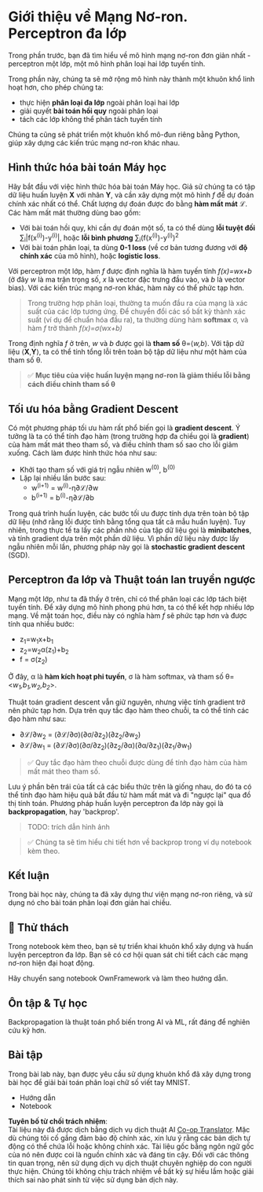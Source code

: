 <!--
CO_OP_TRANSLATOR_METADATA:
{
  "original_hash": "df98b2c59f87d8543135301e87969f70",
  "translation_date": "2025-07-09T16:48:56+00:00",
  "source_file": "15-rag-and-vector-databases/data/own_framework.md",
  "language_code": "vi"
}
-->
# Giới thiệu về Mạng Nơ-ron. Perceptron đa lớp

Trong phần trước, bạn đã tìm hiểu về mô hình mạng nơ-ron đơn giản nhất - perceptron một lớp, một mô hình phân loại hai lớp tuyến tính.

Trong phần này, chúng ta sẽ mở rộng mô hình này thành một khuôn khổ linh hoạt hơn, cho phép chúng ta:

* thực hiện **phân loại đa lớp** ngoài phân loại hai lớp
* giải quyết **bài toán hồi quy** ngoài phân loại
* tách các lớp không thể phân tách tuyến tính

Chúng ta cũng sẽ phát triển một khuôn khổ mô-đun riêng bằng Python, giúp xây dựng các kiến trúc mạng nơ-ron khác nhau.

## Hình thức hóa bài toán Máy học

Hãy bắt đầu với việc hình thức hóa bài toán Máy học. Giả sử chúng ta có tập dữ liệu huấn luyện **X** với nhãn **Y**, và cần xây dựng một mô hình *f* để dự đoán chính xác nhất có thể. Chất lượng dự đoán được đo bằng **hàm mất mát** ℒ. Các hàm mất mát thường dùng bao gồm:

* Với bài toán hồi quy, khi cần dự đoán một số, ta có thể dùng **lỗi tuyệt đối** ∑<sub>i</sub>|f(x<sup>(i)</sup>)-y<sup>(i)</sup>|, hoặc **lỗi bình phương** ∑<sub>i</sub>(f(x<sup>(i)</sup>)-y<sup>(i)</sup>)<sup>2</sup>
* Với bài toán phân loại, ta dùng **0-1 loss** (về cơ bản tương đương với **độ chính xác** của mô hình), hoặc **logistic loss**.

Với perceptron một lớp, hàm *f* được định nghĩa là hàm tuyến tính *f(x)=wx+b* (ở đây *w* là ma trận trọng số, *x* là vector đặc trưng đầu vào, và *b* là vector bias). Với các kiến trúc mạng nơ-ron khác, hàm này có thể phức tạp hơn.

> Trong trường hợp phân loại, thường ta muốn đầu ra của mạng là xác suất của các lớp tương ứng. Để chuyển đổi các số bất kỳ thành xác suất (ví dụ để chuẩn hóa đầu ra), ta thường dùng hàm **softmax** σ, và hàm *f* trở thành *f(x)=σ(wx+b)*

Trong định nghĩa *f* ở trên, *w* và *b* được gọi là **tham số** θ=⟨*w,b*⟩. Với tập dữ liệu ⟨**X**,**Y**⟩, ta có thể tính tổng lỗi trên toàn bộ tập dữ liệu như một hàm của tham số θ.

> ✅ **Mục tiêu của việc huấn luyện mạng nơ-ron là giảm thiểu lỗi bằng cách điều chỉnh tham số θ**

## Tối ưu hóa bằng Gradient Descent

Có một phương pháp tối ưu hàm rất phổ biến gọi là **gradient descent**. Ý tưởng là ta có thể tính đạo hàm (trong trường hợp đa chiều gọi là **gradient**) của hàm mất mát theo tham số, và điều chỉnh tham số sao cho lỗi giảm xuống. Cách làm được hình thức hóa như sau:

* Khởi tạo tham số với giá trị ngẫu nhiên w<sup>(0)</sup>, b<sup>(0)</sup>
* Lặp lại nhiều lần bước sau:
    - w<sup>(i+1)</sup> = w<sup>(i)</sup>-η∂ℒ/∂w
    - b<sup>(i+1)</sup> = b<sup>(i)</sup>-η∂ℒ/∂b

Trong quá trình huấn luyện, các bước tối ưu được tính dựa trên toàn bộ tập dữ liệu (nhớ rằng lỗi được tính bằng tổng qua tất cả mẫu huấn luyện). Tuy nhiên, trong thực tế ta lấy các phần nhỏ của tập dữ liệu gọi là **minibatches**, và tính gradient dựa trên một phần dữ liệu. Vì phần dữ liệu này được lấy ngẫu nhiên mỗi lần, phương pháp này gọi là **stochastic gradient descent** (SGD).

## Perceptron đa lớp và Thuật toán lan truyền ngược

Mạng một lớp, như ta đã thấy ở trên, chỉ có thể phân loại các lớp tách biệt tuyến tính. Để xây dựng mô hình phong phú hơn, ta có thể kết hợp nhiều lớp mạng. Về mặt toán học, điều này có nghĩa hàm *f* sẽ phức tạp hơn và được tính qua nhiều bước:

* z<sub>1</sub>=w<sub>1</sub>x+b<sub>1</sub>
* z<sub>2</sub>=w<sub>2</sub>α(z<sub>1</sub>)+b<sub>2</sub>
* f = σ(z<sub>2</sub>)

Ở đây, α là **hàm kích hoạt phi tuyến**, σ là hàm softmax, và tham số θ=<*w<sub>1</sub>,b<sub>1</sub>,w<sub>2</sub>,b<sub>2</sub>*>.

Thuật toán gradient descent vẫn giữ nguyên, nhưng việc tính gradient trở nên phức tạp hơn. Dựa trên quy tắc đạo hàm theo chuỗi, ta có thể tính các đạo hàm như sau:

* ∂ℒ/∂w<sub>2</sub> = (∂ℒ/∂σ)(∂σ/∂z<sub>2</sub>)(∂z<sub>2</sub>/∂w<sub>2</sub>)
* ∂ℒ/∂w<sub>1</sub> = (∂ℒ/∂σ)(∂σ/∂z<sub>2</sub>)(∂z<sub>2</sub>/∂α)(∂α/∂z<sub>1</sub>)(∂z<sub>1</sub>/∂w<sub>1</sub>)

> ✅ Quy tắc đạo hàm theo chuỗi được dùng để tính đạo hàm của hàm mất mát theo tham số.

Lưu ý phần bên trái của tất cả các biểu thức trên là giống nhau, do đó ta có thể tính đạo hàm hiệu quả bắt đầu từ hàm mất mát và đi "ngược lại" qua đồ thị tính toán. Phương pháp huấn luyện perceptron đa lớp này gọi là **backpropagation**, hay 'backprop'.

> TODO: trích dẫn hình ảnh

> ✅ Chúng ta sẽ tìm hiểu chi tiết hơn về backprop trong ví dụ notebook kèm theo.

## Kết luận

Trong bài học này, chúng ta đã xây dựng thư viện mạng nơ-ron riêng, và sử dụng nó cho bài toán phân loại đơn giản hai chiều.

## 🚀 Thử thách

Trong notebook kèm theo, bạn sẽ tự triển khai khuôn khổ xây dựng và huấn luyện perceptron đa lớp. Bạn sẽ có cơ hội quan sát chi tiết cách các mạng nơ-ron hiện đại hoạt động.

Hãy chuyển sang notebook OwnFramework và làm theo hướng dẫn.

## Ôn tập & Tự học

Backpropagation là thuật toán phổ biến trong AI và ML, rất đáng để nghiên cứu kỹ hơn.

## Bài tập

Trong bài lab này, bạn được yêu cầu sử dụng khuôn khổ đã xây dựng trong bài học để giải bài toán phân loại chữ số viết tay MNIST.

* Hướng dẫn
* Notebook

**Tuyên bố từ chối trách nhiệm**:  
Tài liệu này đã được dịch bằng dịch vụ dịch thuật AI [Co-op Translator](https://github.com/Azure/co-op-translator). Mặc dù chúng tôi cố gắng đảm bảo độ chính xác, xin lưu ý rằng các bản dịch tự động có thể chứa lỗi hoặc không chính xác. Tài liệu gốc bằng ngôn ngữ gốc của nó nên được coi là nguồn chính xác và đáng tin cậy. Đối với các thông tin quan trọng, nên sử dụng dịch vụ dịch thuật chuyên nghiệp do con người thực hiện. Chúng tôi không chịu trách nhiệm về bất kỳ sự hiểu lầm hoặc giải thích sai nào phát sinh từ việc sử dụng bản dịch này.